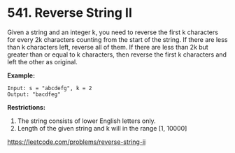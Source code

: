 # 541. Reverse String II
Given a string and an integer k, you need to reverse the first k characters for every 2k characters counting from the start of the string. If there are less than k characters left, reverse all of them. If there are less than 2k but greater than or equal to k characters, then reverse the first k characters and left the other as original.  

**Example:**  
```
Input: s = "abcdefg", k = 2
Output: "bacdfeg"
```

**Restrictions:**  
1. The string consists of lower English letters only.
2. Length of the given string and k will in the range [1, 10000]

https://leetcode.com/problems/reverse-string-ii